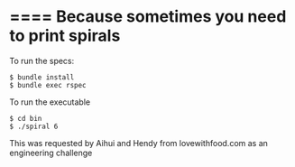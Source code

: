 ====
Because sometimes you need to print spirals
====
To run the specs:
```
$ bundle install
$ bundle exec rspec
```
To run the executable
```
$ cd bin
$ ./spiral 6
```

This was requested by Aihui and Hendy from lovewithfood.com as an engineering challenge
